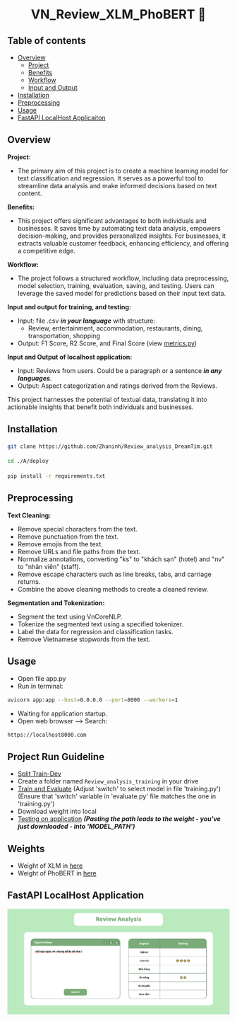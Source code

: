 <h1 align="center">VN_Review_XLM_PhoBERT 💬</h1>


## Table of contents
- [Overview](#overview)
    - [Project](#project)
    - [Benefits](#benefits)
    - [Workflow](#workflow)
    - [Input and Output](#input-and-output)
- [Installation](#installation)
- [Preprocessing](#preprocessing)
- [Usage](#usage)
- [FastAPI LocalHost Applicaiton](#fastapi-localhost-application)


## Overview

**Project:**

- The primary aim of this project is to create a machine learning model for text classification and regression. It serves as a powerful tool to streamline data analysis and make informed decisions based on text content.

**Benefits:**

- This project offers significant advantages to both individuals and businesses. It saves time by automating text data analysis, empowers decision-making, and provides personalized insights. For businesses, it extracts valuable customer feedback, enhancing efficiency, and offering a competitive edge. 

**Workflow:**

- The project follows a structured workflow, including data preprocessing, model selection, training, evaluation, saving, and testing. Users can leverage the saved model for predictions based on their input text data.

**Input and output for training, and testing:**
- Input: file .csv ***in your language*** with structure:
    - Review, entertainment, accommodation, restaurants, dining, transportation, shopping
- Output: F1 Score, R2 Score, and Final Score (view [metrics.py](./A/deploy/metrics.py))


**Input and Output of localhost application:**

- Input: Reviews from users. Could be a paragraph or a sentence ***in any languages***.
- Output: Aspect categorization and ratings derived from the Reviews.

This project harnesses the potential of textual data, translating it into actionable insights that benefit both individuals and businesses.


## Installation
```bash
git clone https://github.com/Zhaninh/Review_analysis_DreamTim.git

cd ./A/deploy

pip install -r requirements.txt
```

## Preprocessing
**Text Cleaning:**
- Remove special characters from the text.
- Remove punctuation from the text.
- Remove emojis from the text.
- Remove URLs and file paths from the text.
- Normalize annotations, converting "ks" to "khách sạn" (hotel) and "nv" to "nhân viên" (staff).
- Remove escape characters such as line breaks, tabs, and carriage returns.
- Combine the above cleaning methods to create a cleaned review.
  
**Segmentation and Tokenization:**
- Segment the text using VnCoreNLP.
- Tokenize the segmented text using a specified tokenizer.
- Label the data for regression and classification tasks.
- Remove Vietnamese stopwords from the text.

## Usage
- Open file app.py
- Run in terminal:
```bash
uvicorn app:app --host=0.0.0.0 --port=8000 --workers=1
```
- Waiting for application startup.
- Open web browser --> Search:
```bash
https://localhost8000.com
```

## Project Run Guideline
- [Split Train-Dev](./A/deploy/nam_split.py)
- Create a folder named ```Review_analysis_training``` in your drive
- [Train and Evaluate](https://colab.research.google.com/drive/1v7PelQhAJtzPIDl2V9qhCaLe6UO9f5Q9?usp=sharing)
  (Adjust 'switch' to select model in file 'training.py')(Ensure that 'switch' variable in 'evaluate.py' file matches the one in 'training.py')
- Download weight into local
- [Testing on application](./A/deploy/app.py)
  ***(Pasting the path leads to the weight - you've just downloaded - into 'MODEL_PATH')***

## Weights
- Weight of XLM in [here](https://drive.google.com/file/d/15yhqZeTRkAXsnuZkB1yxH6rH6iUNgAuV/view?usp=sharing)
- Weight of PhoBERT in [here](https://drive.google.com/file/d/17CHUy43r29bc8azu9p-zT85CAu-V5QKa/view?usp=sharing)

## FastAPI LocalHost Application 
![](./images/Web.PNG)
